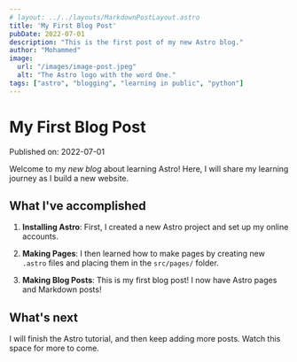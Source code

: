 ```yaml
---
# layout: ../../layouts/MarkdownPostLayout.astro
title: 'My First Blog Post'
pubDate: 2022-07-01
description: "This is the first post of my new Astro blog."
author: "Mohammed"
image:
  url: "/images/image-post.jpeg"
  alt: "The Astro logo with the word One."
tags: ["astro", "blogging", "learning in public", "python"]
---
```


# My First Blog Post

Published on: 2022-07-01

Welcome to my _new blog_ about learning Astro! Here, I will share my learning journey as I build a new website.

## What I've accomplished

1. **Installing Astro**: First, I created a new Astro project and set up my online accounts.

2. **Making Pages**: I then learned how to make pages by creating new `.astro` files and placing them in the `src/pages/` folder.

3. **Making Blog Posts**: This is my first blog post! I now have Astro pages and Markdown posts!

## What's next

I will finish the Astro tutorial, and then keep adding more posts. Watch this space for more to come.
